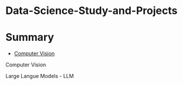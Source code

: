 # Data-Science-Study-and-Projects

# Summary

- [Computer Vision](Computer-Vision)


Computer Vision

Large Langue Models - LLM
